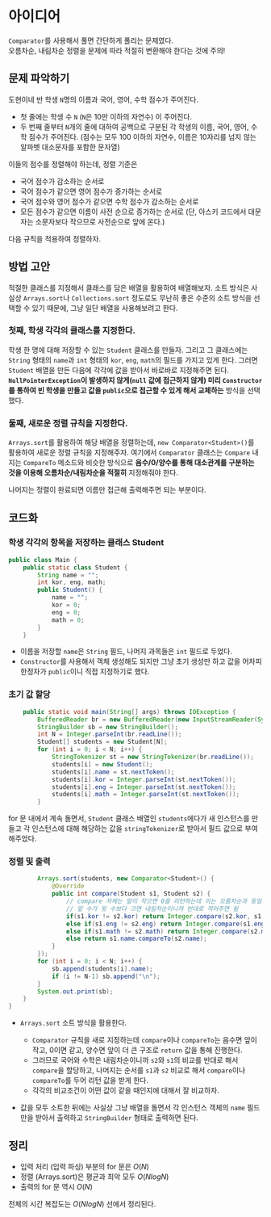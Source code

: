 # 아이디어
`Comparator`를 사용해서 풀면 간단하게 풀리는 문제였다.   
오름차순, 내림차순 정렬을 문제에 따라 적절히 변환해야 한다는 것에 주의!

## 문제 파악하기
도현이네 반 학생 `N`명의 이름과 국어, 영어, 수학 점수가 주어진다.
- 첫 줄에는 학생 수 `N` (`N`은 10만 이하의 자연수) 이 주어진다.
- 두 번째 줄부터 `N`개의 줄에 대하여 공백으로 구분된 각 학생의 이름, 국어, 영어, 수학 점수가 주어진다. (점수는 모두 100 이하의 자연수, 이름은 10자리를 넘지 않는 알파벳 대소문자를 포함한 문자열)

이들의 점수를 정렬해야 하는데, 정렬 기준은
- 국어 점수가 감소하는 순서로
- 국어 점수가 같으면 영어 점수가 증가하는 순서로
- 국어 점수와 영어 점수가 같으면 수학 점수가 감소하는 순서로
- 모든 점수가 같으면 이름이 사전 순으로 증가하는 순서로 (단, 아스키 코드에서 대문자는 소문자보다 작으므로 사전순으로 앞에 온다.)

다음 규칙을 적용하여 정렬하자.

## 방법 고안
적절한 클래스를 지정해서 클래스를 담은 배열을 활용하여 배열해보자. 소트 방식은 사실상 `Arrays.sort`나 `Collections.sort` 정도로도 무난히 좋은 수준의 소트 방식을 선택할 수 있기 때문에, 그냥 일단 배열을 사용해보려고 한다.

### 첫째, 학생 각각의 클래스를 지정한다.
학생 한 명에 대해 저장할 수 있는 `Student` 클래스를 만들자. 그리고 그 클래스에는 `String` 형태의 `name`과 `int` 형태의 `kor`, `eng`, `math`의 필드를 가지고 있게 한다. 그러면 `Student` 배열을 만든 다음에 각각에 값을 받아서 바로바로 지정해주면 된다. **`NullPointerException`이 발생하지 않게(`null` 값에 접근하지 않게) 미리 `Constructor`를 통하여 빈 학생을 만들고 값을 `public`으로 접근할 수 있게 해서 교체하는** 방식을 선택했다.

### 둘째, 새로운 정렬 규칙을 지정한다.
`Arrays.sort`를 활용하여 해당 배열을 정렬하는데, `new Comparator<Student>()`를 활용하여 새로운 정렬 규칙을 지정해주자. 여기에서 `Comparator` 클래스는 `Compare` 내지는 `CompareTo` 메소드와 비슷한 방식으로 **음수/0/양수를 통해 대소관계를 구분하는 것을 이용해 오름차순/내림차순을 적절히** 지정해줘야 한다.

나머지는 정렬이 완료되면 이름만 접근해 출력해주면 되는 부분이다.

## 코드화
### 학생 각각의 항목을 저장하는 클래스 Student
```JAVA
public class Main {
    public static class Student {
        String name = "";
        int kor, eng, math;
        public Student() {
            name = "";
            kor = 0;
            eng = 0;
            math = 0;
        }
    }
```
- 이름을 저장할 `name`은 `String` 필드, 나머지 과목들은 `int` 필드로 두었다.
- `Constructor`를 사용해서 객체 생성해도 되지만 그냥 초기 생성만 하고 값을 어차피 한정자가 `public`이니 직접 지정하기로 했다.


### 초기 값 할당
```JAVA
    public static void main(String[] args) throws IOException {
        BufferedReader br = new BufferedReader(new InputStreamReader(System.in));
        StringBuilder sb = new StringBuilder();
        int N = Integer.parseInt(br.readLine());
        Student[] students = new Student[N];
        for (int i = 0; i < N; i++) {
            StringTokenizer st = new StringTokenizer(br.readLine());
            students[i] = new Student();
            students[i].name = st.nextToken();
            students[i].kor = Integer.parseInt(st.nextToken());
            students[i].eng = Integer.parseInt(st.nextToken());
            students[i].math = Integer.parseInt(st.nextToken());
        }
```
for 문 내에서 계속 돌면서, `Student` 클래스 배열인 `students`에다가 새 인스턴스를 만들고 각 인스턴스에 대해 해당하는 값을 `stringTokenizer`로 받아서 필드 값으로 부여해주었다.

### 정렬 및 출력
```JAVA
		Arrays.sort(students, new Comparator<Student>() {
            @Override
            public int compare(Student s1, Student s2) {
                // compare 자체는 앞이 작으면 0을 리턴하는데 이는 오름차순과 동일하다고 볼 수 있음
                // 앞 수가 뒷 수보다 크면 내림차순이니까 반대로 적어주면 됨
                if(s1.kor != s2.kor) return Integer.compare(s2.kor, s1.kor); // 국어 감소(내림차순)
                else if(s1.eng != s2.eng) return Integer.compare(s1.eng, s2.eng); // 영어 증가(오름차순)
                else if(s1.math != s2.math) return Integer.compare(s2.math, s1.math); // 수학 감소(내림차순)
                else return s1.name.compareTo(s2.name);
            }
        });
        for (int i = 0; i < N; i++) {
            sb.append(students[i].name);
            if (i != N-1) sb.append("\n");
        }
        System.out.print(sb);
    }
}
```
- `Arrays.sort` 소트 방식을 활용한다.
	- `Comparator` 규칙을 새로 지정하는데 `compare`이나 `compareTo`는 음수면 앞이 작고, 0이면 같고, 양수면 앞이 더 큰 구조로 `return` 값을 통해 진행한다.
   	- 그러므로 국어와 수학은 내림차순이니까 `s2`와 `s1`의 비교를 반대로 해서 `compare`을 할당하고, 나머지는 순서를 `s1`과 `s2` 비교로 해서 `compare`이나 `compareTo`를 두어 리턴 값을 받게 한다.
   	- 각각의 비교조건이 어떤 값이 같을 때인지에 대해서 잘 비교하자.
    
- 값을 모두 소트한 뒤에는 사실상 그냥 배열을 돌면서 각 인스턴스 객체의 `name` 필드만을 받아서 출력하고 `StringBuilder` 형태로 출력하면 된다.

    
## 정리
- 입력 처리 (입력 파싱) 부분의 for 문은 $O(N)$
- 정렬 (Arrays.sort)은 평균과 최악 모두 $O(N log N)$
- 출력의 for 문 역시 $O(N)$

전체의 시간 복잡도는 $O(N log N)$ 선에서 정리된다.


